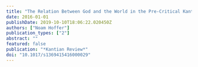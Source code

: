 ```yaml
---
title: "The Relation Between God and the World in the Pre-Critical Kant: Was Kant a Spinozist?"
date: 2016-01-01
publishDate: 2019-10-10T18:06:22.020450Z
authors: ["Noam Hoffer"]
publication_types: ["2"]
abstract: ""
featured: false
publication: "*Kantian Review*"
doi: "10.1017/s1369415416000029"
---
```



